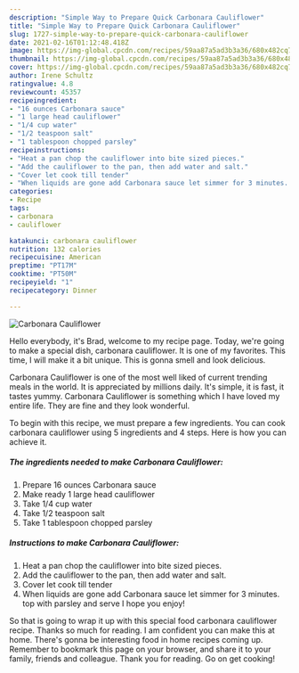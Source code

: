 ```yaml
---
description: "Simple Way to Prepare Quick Carbonara Cauliflower"
title: "Simple Way to Prepare Quick Carbonara Cauliflower"
slug: 1727-simple-way-to-prepare-quick-carbonara-cauliflower
date: 2021-02-16T01:12:48.418Z
image: https://img-global.cpcdn.com/recipes/59aa87a5ad3b3a36/680x482cq70/carbonara-cauliflower-recipe-main-photo.jpg
thumbnail: https://img-global.cpcdn.com/recipes/59aa87a5ad3b3a36/680x482cq70/carbonara-cauliflower-recipe-main-photo.jpg
cover: https://img-global.cpcdn.com/recipes/59aa87a5ad3b3a36/680x482cq70/carbonara-cauliflower-recipe-main-photo.jpg
author: Irene Schultz
ratingvalue: 4.8
reviewcount: 45357
recipeingredient:
- "16 ounces Carbonara sauce"
- "1 large head cauliflower"
- "1/4 cup water"
- "1/2 teaspoon salt"
- "1 tablespoon chopped parsley"
recipeinstructions:
- "Heat a pan chop the cauliflower into bite sized pieces."
- "Add the cauliflower to the pan, then add water and salt."
- "Cover let cook till tender"
- "When liquids are gone add Carbonara sauce let simmer for 3 minutes. top with parsley and serve I hope you enjoy!"
categories:
- Recipe
tags:
- carbonara
- cauliflower

katakunci: carbonara cauliflower 
nutrition: 132 calories
recipecuisine: American
preptime: "PT17M"
cooktime: "PT50M"
recipeyield: "1"
recipecategory: Dinner

---
```



![Carbonara Cauliflower](https://img-global.cpcdn.com/recipes/59aa87a5ad3b3a36/680x482cq70/carbonara-cauliflower-recipe-main-photo.jpg)

Hello everybody, it's Brad, welcome to my recipe page. Today, we're going to make a special dish, carbonara cauliflower. It is one of my favorites. This time, I will make it a bit unique. This is gonna smell and look delicious.

Carbonara Cauliflower is one of the most well liked of current trending meals in the world. It is appreciated by millions daily. It's simple, it is fast, it tastes yummy. Carbonara Cauliflower is something which I have loved my entire life. They are fine and they look wonderful.




To begin with this recipe, we must prepare a few ingredients. You can cook carbonara cauliflower using 5 ingredients and 4 steps. Here is how you can achieve it.

<!--inarticleads1-->

##### The ingredients needed to make Carbonara Cauliflower:

1. Prepare 16 ounces Carbonara sauce
1. Make ready 1 large head cauliflower
1. Take 1/4 cup water
1. Take 1/2 teaspoon salt
1. Take 1 tablespoon chopped parsley




<!--inarticleads2-->

##### Instructions to make Carbonara Cauliflower:

1. Heat a pan chop the cauliflower into bite sized pieces.
1. Add the cauliflower to the pan, then add water and salt.
1. Cover let cook till tender
1. When liquids are gone add Carbonara sauce let simmer for 3 minutes. top with parsley and serve I hope you enjoy!




So that is going to wrap it up with this special food carbonara cauliflower recipe. Thanks so much for reading. I am confident you can make this at home. There's gonna be interesting food in home recipes coming up. Remember to bookmark this page on your browser, and share it to your family, friends and colleague. Thank you for reading. Go on get cooking!
